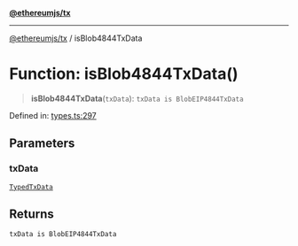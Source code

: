 [**@ethereumjs/tx**](../README.md)

***

[@ethereumjs/tx](../README.md) / isBlob4844TxData

# Function: isBlob4844TxData()

> **isBlob4844TxData**(`txData`): `txData is BlobEIP4844TxData`

Defined in: [types.ts:297](https://github.com/ethereumjs/ethereumjs-monorepo/blob/master/packages/tx/src/types.ts#L297)

## Parameters

### txData

[`TypedTxData`](../type-aliases/TypedTxData.md)

## Returns

`txData is BlobEIP4844TxData`
